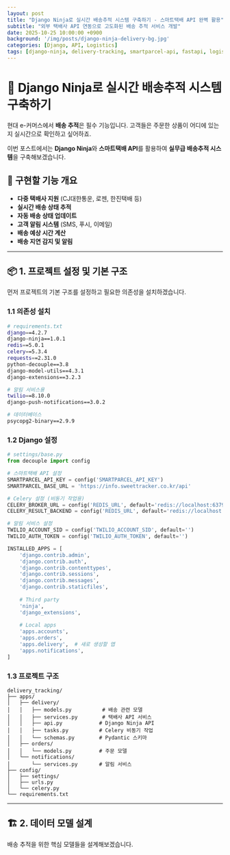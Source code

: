 ```yaml
---
layout: post
title: "Django Ninja로 실시간 배송추적 시스템 구축하기 - 스마트택배 API 완벽 활용"
subtitle: "외부 택배사 API 연동으로 고도화된 배송 추적 서비스 개발"
date: 2025-10-25 10:00:00 +0900
background: '/img/posts/django-ninja-delivery-bg.jpg'
categories: [Django, API, Logistics]
tags: [django-ninja, delivery-tracking, smartparcel-api, fastapi, logistics, shipping]
---
```


# 🚚 Django Ninja로 실시간 배송추적 시스템 구축하기

현대 e-커머스에서 **배송 추적**은 필수 기능입니다. 고객들은 주문한 상품이 어디에 있는지 실시간으로 확인하고 싶어하죠. 

이번 포스트에서는 **Django Ninja**와 **스마트택배 API**를 활용하여 **실무급 배송추적 시스템**을 구축해보겠습니다.

## 🎯 구현할 기능 개요

- **다중 택배사 지원** (CJ대한통운, 로젠, 한진택배 등)
- **실시간 배송 상태 추적**
- **자동 배송 상태 업데이트**
- **고객 알림 시스템** (SMS, 푸시, 이메일)
- **배송 예상 시간 계산**
- **배송 지연 감지 및 알림**

---

## 📦 1. 프로젝트 설정 및 기본 구조

먼저 프로젝트의 기본 구조를 설정하고 필요한 의존성을 설치하겠습니다.

### 1.1 의존성 설치

```bash
# requirements.txt
django==4.2.7
django-ninja==1.0.1
redis==5.0.1
celery==5.3.4
requests==2.31.0
python-decouple==3.8
django-model-utils==4.3.1
django-extensions==3.2.3

# 알림 서비스용
twilio==8.10.0
django-push-notifications==3.0.2

# 데이터베이스
psycopg2-binary==2.9.9
```

### 1.2 Django 설정

```python
# settings/base.py
from decouple import config

# 스마트택배 API 설정
SMARTPARCEL_API_KEY = config('SMARTPARCEL_API_KEY')
SMARTPARCEL_BASE_URL = 'https://info.sweettracker.co.kr/api'

# Celery 설정 (비동기 작업용)
CELERY_BROKER_URL = config('REDIS_URL', default='redis://localhost:6379/0')
CELERY_RESULT_BACKEND = config('REDIS_URL', default='redis://localhost:6379/0')

# 알림 서비스 설정
TWILIO_ACCOUNT_SID = config('TWILIO_ACCOUNT_SID', default='')
TWILIO_AUTH_TOKEN = config('TWILIO_AUTH_TOKEN', default='')

INSTALLED_APPS = [
    'django.contrib.admin',
    'django.contrib.auth',
    'django.contrib.contenttypes',
    'django.contrib.sessions',
    'django.contrib.messages',
    'django.contrib.staticfiles',
    
    # Third party
    'ninja',
    'django_extensions',
    
    # Local apps
    'apps.accounts',
    'apps.orders',
    'apps.delivery',  # 새로 생성할 앱
    'apps.notifications',
]
```

### 1.3 프로젝트 구조

```
delivery_tracking/
├── apps/
│   ├── delivery/
│   │   ├── models.py          # 배송 관련 모델
│   │   ├── services.py        # 택배사 API 서비스
│   │   ├── api.py            # Django Ninja API
│   │   ├── tasks.py          # Celery 비동기 작업
│   │   └── schemas.py        # Pydantic 스키마
│   ├── orders/
│   │   └── models.py         # 주문 모델
│   └── notifications/
│       └── services.py       # 알림 서비스
├── config/
│   ├── settings/
│   ├── urls.py
│   └── celery.py
└── requirements.txt
```

---

## 🏗️ 2. 데이터 모델 설계

배송 추적을 위한 핵심 모델들을 설계해보겠습니다.
